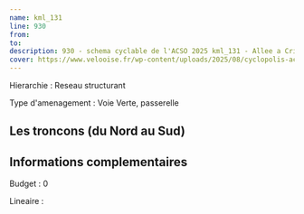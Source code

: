 ```yaml
---
name: kml_131 
line: 930
from: 
to:  
description: 930 - schema cyclable de l'ACSO 2025 kml_131 - Allee a Cricri
cover: https://www.velooise.fr/wp-content/uploads/2025/08/cyclopolis-acso-930.jpg
---
```

Hierarchie : Reseau structurant

Type d'amenagement : Voie Verte, passerelle


## Les troncons (du Nord au Sud)

## Informations complementaires

Budget  : 0 

Lineaire :


